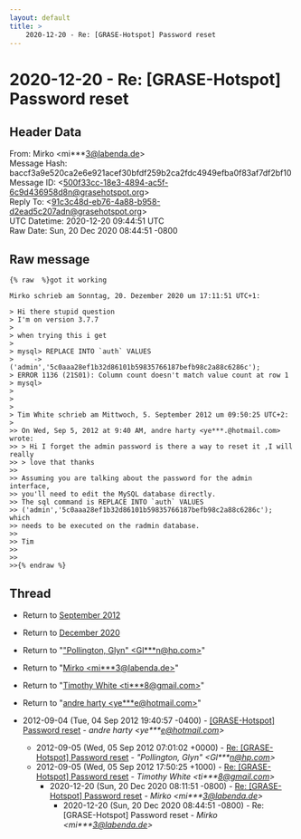 ```yaml
---
layout: default
title: >
    2020-12-20 - Re: [GRASE-Hotspot] Password reset
---
```


# 2020-12-20 - Re: [GRASE-Hotspot] Password reset

## Header Data

From: Mirko \<mi***3@labenda.de\><br>
Message Hash: baccf3a9e520ca2e6e921acef30bfdf259b2ca2fdc4949efba0f83af7df2bf10<br>
Message ID: \<500f33cc-18e3-4894-ac5f-6c9d436958d8n@grasehotspot.org\><br>
Reply To: \<91c3c48d-eb76-4a88-b958-d2ead5c207adn@grasehotspot.org\><br>
UTC Datetime: 2020-12-20 09:44:51 UTC<br>
Raw Date: Sun, 20 Dec 2020 08:44:51 -0800<br>

## Raw message

```
{% raw  %}got it working 

Mirko schrieb am Sonntag, 20. Dezember 2020 um 17:11:51 UTC+1:

> Hi there stupid question 
> I'm on version 3.7.7 
>
> when trying this i get 
>
> mysql> REPLACE INTO `auth` VALUES
>     -> ('admin','5c0aaa28ef1b32d86101b59835766187befb98c2a88c6286c');
> ERROR 1136 (21S01): Column count doesn't match value count at row 1
> mysql>
>
>
>
> Tim White schrieb am Mittwoch, 5. September 2012 um 09:50:25 UTC+2:
>
>> On Wed, Sep 5, 2012 at 9:40 AM, andre harty <ye***.@hotmail.com> wrote:
>> > Hi I forget the admin password is there a way to reset it ,I will really
>> > love that thanks
>>
>> Assuming you are talking about the password for the admin interface,
>> you'll need to edit the MySQL database directly.
>> The sql command is REPLACE INTO `auth` VALUES
>> ('admin','5c0aaa28ef1b32d86101b59835766187befb98c2a88c6286c'); which
>> needs to be executed on the radmin database.
>>
>> Tim
>>
>>
>>{% endraw %}
```

## Thread

+ Return to [September 2012](/archive/2012/09)
+ Return to [December 2020](/archive/2020/12)

+ Return to "["Pollington, Glyn" <Gl***n<span>@</span>hp.com>](/authors/gl___n_at_hp_com)"
+ Return to "[Mirko <mi***3<span>@</span>labenda.de>](/authors/mi___3_at_labenda_de)"
+ Return to "[Timothy White <ti***8<span>@</span>gmail.com>](/authors/ti___8_at_gmail_com)"
+ Return to "[andre harty <ye***e<span>@</span>hotmail.com>](/authors/ye___e_at_hotmail_com)"

+ 2012-09-04 (Tue, 04 Sep 2012 19:40:57 -0400) - [[GRASE-Hotspot] Password reset](/archive/2012/09/1f9d755aa5de1b6600de48915710e6bdf789f058674bdaf5dbfd5464b3a738c9) - _andre harty \<ye***e@hotmail.com\>_
  + 2012-09-05 (Wed, 05 Sep 2012 07:01:02 +0000) - [Re: [GRASE-Hotspot] Password reset](/archive/2012/09/df8dfd0dbfe7ed3dd3cfab931f94c462fefe65c98852f5767256a1f18451140c) - _"Pollington, Glyn" \<Gl***n@hp.com\>_
  + 2012-09-05 (Wed, 05 Sep 2012 17:50:25 +1000) - [Re: [GRASE-Hotspot] Password reset](/archive/2012/09/ecdfb35517e6b48d7c322667c194385453a798743f66f180656d7e059e723eca) - _Timothy White \<ti***8@gmail.com\>_
    + 2020-12-20 (Sun, 20 Dec 2020 08:11:51 -0800) - [Re: [GRASE-Hotspot] Password reset](/archive/2020/12/f7120912671d47605f04f4cab738879657dd7a03852f62455c65061e968afb92) - _Mirko \<mi***3@labenda.de\>_
      + 2020-12-20 (Sun, 20 Dec 2020 08:44:51 -0800) - Re: [GRASE-Hotspot] Password reset - _Mirko \<mi***3@labenda.de\>_

